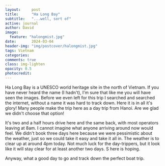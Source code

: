 ```yaml
---
layout:     post
title:      "Ha Long Bay"
subtitle:   "...well, sort of"
active: journal
author: David
image:
  feature: "halongmist.jpg"
date:       2024-03-04
header-img: "img/postcover/halongmist.jpg"
tags: Vietnam
categories: 
comments: true
class: img-lighten 
opacity: 0.5
photocredit:
---
```


Ha Long Bay is a UNESCO world heritage site in the north of Vietnam. If you have never heard the name (I hadn't), I'm sure that like me you will have seen the images. Before we even left for this trip I searched and searched the internet, without a name it was hard to track down. Here it is in all it's glory! Many people make the trip here as a day trip from Hanoi. Are we glad we didn't choose that option!

It's two and a half hours drive here and the same back, with most operators leaving at 8am. I cannot imagine what anyone arriving around now would feel. We didn't book three days here because we were pessimistic about the weather, just so we could take it easy and take it all in. The weather is to clear up at around 4pm today. Not much luck for the day-trippers, but it look like it will stay clear for at least another two days. S here is hoping.

Anyway, what a good day to go and track down the perfect boat trip. 








